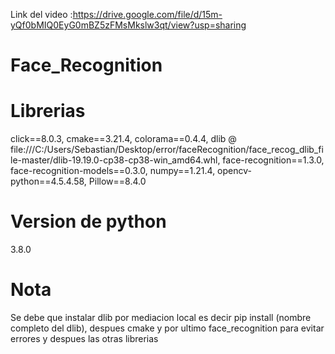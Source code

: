 Link del video :https://drive.google.com/file/d/15m-yQf0bMIQ0EyG0mBZ5zFMsMkslw3qt/view?usp=sharing

# Face_Recognition
# Librerias
click==8.0.3,
cmake==3.21.4,
colorama==0.4.4,
dlib @ file:///C:/Users/Sebastian/Desktop/error/faceRecognition/face_recog_dlib_file-master/dlib-19.19.0-cp38-cp38-win_amd64.whl,
face-recognition==1.3.0,
face-recognition-models==0.3.0,
numpy==1.21.4,
opencv-python==4.5.4.58,
Pillow==8.4.0

# Version de python 
3.8.0

# Nota
Se debe que instalar dlib por mediacion local es decir pip install (nombre completo del dlib), despues cmake y por ultimo face_recognition para evitar errores y despues las otras librerias
